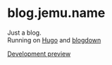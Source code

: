 # blog.jemu.name

Just a blog.  
Running on [Hugo](https://gohugo.io/) and [blogdown](https://github.com/rstudio/blogdown)

[Development preview](https://develop--blog-jemu.netlify.app/)
